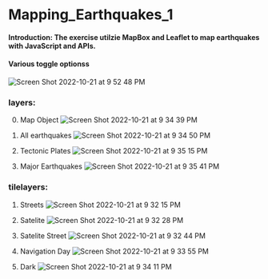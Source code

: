 # Mapping_Earthquakes_1

#### Introduction: The exercise utilzie MapBox and Leaflet to map earthquakes with JavaScript and APIs.

#### Various toggle optionss
![Screen Shot 2022-10-21 at 9 52 48 PM](https://user-images.githubusercontent.com/108419097/197311331-f7f95826-8e66-4da3-abfe-208ce8c47fdc.png)

### layers: 

0. Map Object
![Screen Shot 2022-10-21 at 9 34 39 PM](https://user-images.githubusercontent.com/108419097/197311007-4c8a7633-e479-4bdb-8062-ffd51d2158c0.png)

1. All earthquakes
![Screen Shot 2022-10-21 at 9 34 50 PM](https://user-images.githubusercontent.com/108419097/197311049-9679dd5b-ee1b-4bed-a2ca-1a463735b00a.png)

2. Tectonic Plates
![Screen Shot 2022-10-21 at 9 35 15 PM](https://user-images.githubusercontent.com/108419097/197311090-c8270a84-12ef-4dc7-8ce4-aa6ee4a44245.png)

3. Major Earthquakes
![Screen Shot 2022-10-21 at 9 35 41 PM](https://user-images.githubusercontent.com/108419097/197310855-16f04576-372f-41a8-b402-bdbdce858085.png)

### tilelayers: 
1. Streets
![Screen Shot 2022-10-21 at 9 32 15 PM](https://user-images.githubusercontent.com/108419097/197310932-fe42ff39-6759-4918-91ef-5206f2440db0.png)

2. Satelite
![Screen Shot 2022-10-21 at 9 32 28 PM](https://user-images.githubusercontent.com/108419097/197310920-2b0e7b99-68b1-467f-b66a-7877fa946313.png)

3. Satelite Street
![Screen Shot 2022-10-21 at 9 32 44 PM](https://user-images.githubusercontent.com/108419097/197310898-3f419353-d465-498c-98f3-017d1639f013.png)

4.  Navigation Day
![Screen Shot 2022-10-21 at 9 33 55 PM](https://user-images.githubusercontent.com/108419097/197310883-f599d001-8559-42a8-b6db-de86aa7732a2.png)

5. Dark
![Screen Shot 2022-10-21 at 9 34 11 PM](https://user-images.githubusercontent.com/108419097/197310951-0430e763-428e-4359-a1f3-47367d9a1185.png)

